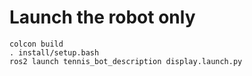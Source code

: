 # Launch the robot only

```
colcon build
. install/setup.bash
ros2 launch tennis_bot_description display.launch.py
```
